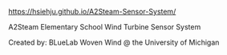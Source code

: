 https://hsiehju.github.io/A2Steam-Sensor-System/

A2Steam Elementary School Wind Turbine Sensor System

Created by: BLueLab Woven Wind @ the University of Michigan
